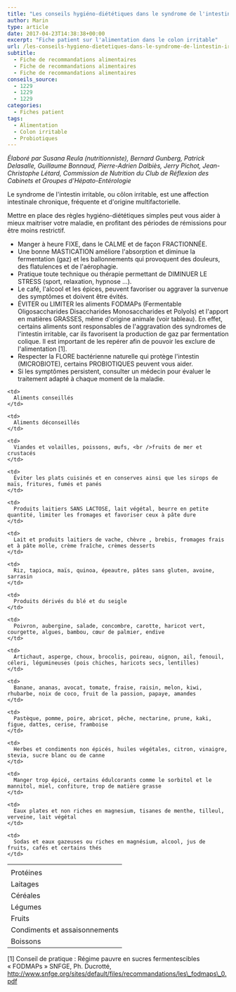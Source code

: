 ```yaml
---
title: "Les conseils hygiéno-diététiques dans le syndrome de l'intestin irritable"
author: Marin
type: article
date: 2017-04-23T14:38:38+00:00
excerpt: "Fiche patient sur l'alimentation dans le colon irritable"
url: /les-conseils-hygieno-dietetiques-dans-le-syndrome-de-lintestin-irritable/
subtitle:
  - Fiche de recommandations alimentaires
  - Fiche de recommandations alimentaires
  - Fiche de recommandations alimentaires
conseils_source:
  - 1229
  - 1229
  - 1229
categories:
  - Fiches patient
tags:
  - Alimentation
  - Colon irritable
  - Probiotiques
---
```


_Élaboré par Susana Reula (nutritionniste), Bernard Gunberg, Patrick Delasalle, Guillaume Bonnaud, Pierre-Adrien Dalbiès, Jerry Pichot, Jean-Christophe Létard, Commission de Nutrition du Club de Réflexion des Cabinets et Groupes d'Hépato-Entérologie_

Le syndrome de l'intestin irritable, ou côlon irritable, est une affection intestinale chronique, fréquente et d'origine multifactorielle.

Mettre en place des règles hygiéno-diététiques simples peut vous aider à mieux maitriser votre maladie, en profitant des périodes de rémissions pour être moins restrictif.

<!--more-->

- Manger à heure FIXE, dans le CALME et de façon FRACTIONNÉE.
- Une bonne MASTICATION améliore l'absorption et diminue la fermentation (gaz) et les ballonnements qui provoquent des douleurs, des flatulences et de l'aérophagie.
- Pratique toute technique ou thérapie permettant de DIMINUER LE STRESS (sport, relaxation, hypnose &#8230;).
- Le café, l'alcool et les épices, peuvent favoriser ou aggraver la survenue des symptômes et doivent être évités.
- ÉVITER ou LIMITER les aliments FODMAPs (Fermentable Oligosaccharides Disaccharides Monosaccharides et Polyols) et l'apport en matières GRASSES, même d'origine animale (voir tableau). En effet, certains aliments sont responsables de l'aggravation des syndromes de l'intestin irritable, car ils favorisent la production de gaz par fermentation colique. Il est important de les repérer afin de pouvoir les exclure de l'alimentation [1].
- Respecter la FLORE bactérienne naturelle qui protège l'intestin (MICROBIOTE), certains PROBIOTIQUES peuvent vous aider.
- Si les symptômes persistent, consulter un médecin pour évaluer le traitement adapté à chaque moment de la maladie.

<table class="wp-block-table has-fixed-layout">
  <tr>
    <td>
    </td>
    
    <td>
      Aliments conseillés
    </td>
    
    <td>
      Aliments déconseillés
    </td>
  </tr>
  
  <tr>
    <td>
      Protéines
    </td>
    
    <td>
      Viandes et volailles, poissons, œufs, <br />fruits de mer et crustacés
    </td>
    
    <td>
      Éviter les plats cuisinés et en conserves ainsi que les sirops de maïs, fritures, fumés et panés
    </td>
  </tr>
  
  <tr>
    <td>
      Laitages
    </td>
    
    <td>
      Produits laitiers SANS LACTOSE, lait végétal, beurre en petite quantité, limiter les fromages et favoriser ceux à pâte dure
    </td>
    
    <td>
      Lait et produits laitiers de vache, chèvre , brebis, fromages frais et à pâte molle, crème fraîche, crèmes desserts
    </td>
  </tr>
  
  <tr>
    <td>
      Céréales
    </td>
    
    <td>
      Riz, tapioca, maïs, quinoa, épeautre, pâtes sans gluten, avoine, sarrasin
    </td>
    
    <td>
      Produits dérivés du blé et du seigle
    </td>
  </tr>
  
  <tr>
    <td>
      Légumes
    </td>
    
    <td>
      Poivron, aubergine, salade, concombre, carotte, haricot vert, courgette, algues, bambou, cœur de palmier, endive
    </td>
    
    <td>
      Artichaut, asperge, choux, brocolis, poireau, oignon, ail, fenouil, céleri, légumineuses (pois chiches, haricots secs, lentilles)
    </td>
  </tr>
  
  <tr>
    <td>
      Fruits
    </td>
    
    <td>
      Banane, ananas, avocat, tomate, fraise, raisin, melon, kiwi, rhubarbe, noix de coco, fruit de la passion, papaye, amandes
    </td>
    
    <td>
      Pastèque, pomme, poire, abricot, pêche, nectarine, prune, kaki, figue, dattes, cerise, framboise
    </td>
  </tr>
  
  <tr>
    <td>
      Condiments et assaisonnements
    </td>
    
    <td>
      Herbes et condiments non épicés, huiles végétales, citron, vinaigre, stevia, sucre blanc ou de canne
    </td>
    
    <td>
      Manger trop épicé, certains édulcorants comme le sorbitol et le mannitol, miel, confiture, trop de matière grasse
    </td>
  </tr>
  
  <tr>
    <td>
      Boissons
    </td>
    
    <td>
      Eaux plates et non riches en magnesium, tisanes de menthe, tilleul, verveine, lait végétal
    </td>
    
    <td>
      Sodas et eaux gazeuses ou riches en magnésium, alcool, jus de fruits, cafés et certains thés
    </td>
  </tr>
</table>

[1] Conseil de pratique : Régime pauvre en sucres fermentescibles « FODMAPs » SNFGE, Ph. Ducrotté, http://www.snfge.org/sites/default/files/recommandations/les\_fodmaps\_0.pdf
